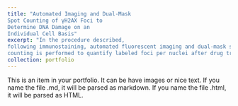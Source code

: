 ```yaml
---
title: "Automated Imaging and Dual-Mask
Spot Counting of γH2AX Foci to
Determine DNA Damage on an
Individual Cell Basis"
excerpt: "In the procedure described,
following immunostaining, automated fluorescent imaging and dual-mask spot
counting is performed to quantify labeled foci per nuclei after drug treatment.  1<br/><img src='/images/500x300.png'>"
collection: portfolio
---
```


This is an item in your portfolio. It can be have images or nice text. If you name the file .md, it will be parsed as markdown. If you name the file .html, it will be parsed as HTML. 
